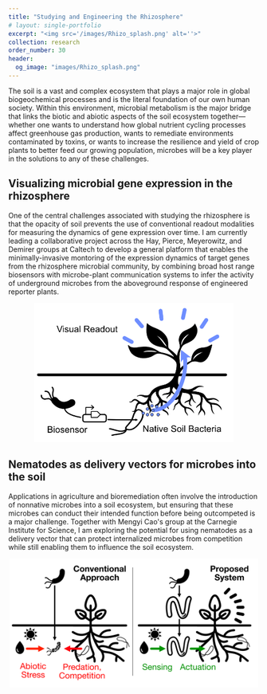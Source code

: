 ```yaml
---
title: "Studying and Engineering the Rhizosphere"
# layout: single-portfolio
excerpt: "<img src='/images/Rhizo_splash.png' alt=''>"
collection: research
order_number: 30
header: 
  og_image: "images/Rhizo_splash.png"
---
```

The soil is a vast and complex ecosystem that plays a major role in global biogeochemical processes and is the literal foundation of our own human society. Within this environment, microbial metabolism is the major bridge that links the biotic and abiotic aspects of the soil ecosystem together— whether one wants to understand how global nutrient cycling processes affect greenhouse gas production, wants to remediate environments contaminated by toxins, or wants to increase the resilience and yield of crop plants to better feed our growing population, microbes will be a key player in the solutions to any of these challenges. 

## Visualizing microbial gene expression in the rhizosphere
One of the central challenges associated with studying the rhizosphere is that the opacity of soil prevents the use of conventional readout modalities for measuring the dynamics of gene expression over time. I am currently leading a collaborative project across the Hay, Pierce, Meyerowitz, and Demirer groups at Caltech to develop a general platform that enables the minimally-invasive montoring of the expression dynamics of target genes from the rhizosphere microbial community, by combining broad host range biosensors with microbe-plant communication systems to infer the activity of underground microbes from the aboveground response of engineered reporter plants.

<p align='center'>
<img src='/images/SentinelPlant_Schematic.png' width='400'>
</p>

## Nematodes as delivery vectors for microbes into the soil
Applications in agriculture and bioremediation often involve the introduction of nonnative microbes into a soil ecosystem, but ensuring that these microbes can conduct their intended function before being outcompeted is a major challenge. Together with Mengyi Cao's group at the Carnegie Institute for Science, I am exploring the potential for using nematodes as a delivery vector that can protect internalized microbes from competition while still enabling them to influence the soil ecosystem.

<p align='center'>
<img src='/images/nematode_schematic.png' width='500'>
</p>
